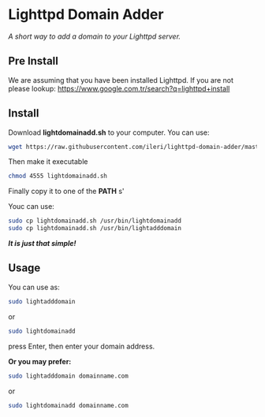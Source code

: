 # **Lighttpd Domain Adder**
*A short way to add a domain to your Lighttpd server.*


## **Pre Install**


We are assuming that you have been installed Lighttpd.
If you are not please lookup:
 https://www.google.com.tr/search?q=lighttpd+install

 ## **Install**


Download **lightdomainadd.sh** to your computer. You can use:
~~~bash
wget https://raw.githubusercontent.com/ileri/lighttpd-domain-adder/master/lightdomainadd.sh
~~~

Then make it executable
~~~bash
chmod 4555 lightdomainadd.sh
~~~

Finally copy it to one of the **PATH** s'

Youc can use:
~~~bash
sudo cp lightdomainadd.sh /usr/bin/lightdomainadd
sudo cp lightdomainadd.sh /usr/bin/lightadddomain
~~~

***It is just that simple!***


## **Usage**

You can use as:

~~~bash
sudo lightadddomain
~~~

or

~~~bash
sudo lightdomainadd
~~~


press Enter, then enter your domain address.

**Or you may prefer:**

~~~bash
sudo lightadddomain domainname.com
~~~

or

~~~bash
sudo lightdomainadd domainname.com
~~~
